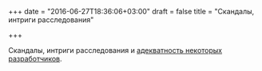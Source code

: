 +++
date = "2016-06-27T18:36:06+03:00"
draft = false
title = "Скандалы, интриги расследования"

+++

<p>Скандалы, интриги расследования и <a href="https://github.com/julienschmidt/httprouter/issues/148">адекватность некоторых разработчиков</a>.</p>

